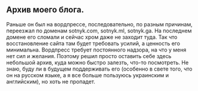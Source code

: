 ## Архив моего блога. 

Раньше он был на вордпрессе, последовательно, по разным причинам, переезжал по доменам sotnyk.com, sotnyk.ml, sotnyk.ga. На последнем домене его сломали и сейчас хром даже не заходит туда. Так что восстановление сайта там будет требовать усилий, а ценность его минимальна. Вордпресс требует постоянного надзора, на что у меня нет сил и желания. Поэтому решил просто оставить себе здесь небольшой архив, куда можно быстро залезть, что-то посмотреть. Не знаю, буду ли в будущем поддерживать его (особенно в свете того, что он на русском языке, а я все больше пользуюсь украинским и английским), но хоть не пропадет.